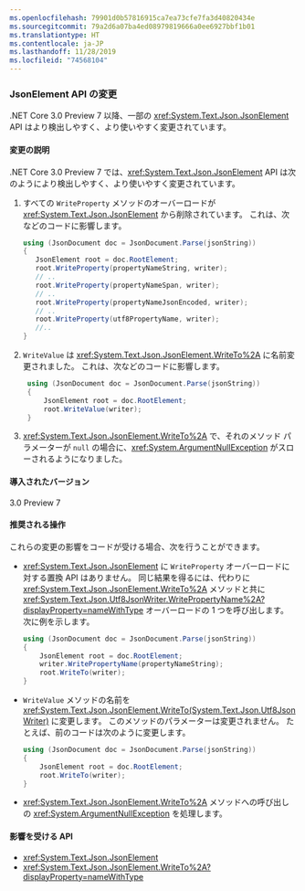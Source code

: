 ```yaml
---
ms.openlocfilehash: 79901d0b57816915ca7ea73cfe7fa3d40820434e
ms.sourcegitcommit: 79a2d6a07ba4ed08979819666a0ee6927bbf1b01
ms.translationtype: HT
ms.contentlocale: ja-JP
ms.lasthandoff: 11/28/2019
ms.locfileid: "74568104"
---
```

### <a name="jsonelement-api-changes"></a>JsonElement API の変更

.NET Core 3.0 Preview 7 以降、一部の <xref:System.Text.Json.JsonElement> API はより検出しやすく、より使いやすく変更されています。

#### <a name="change-description"></a>変更の説明

.NET Core 3.0 Preview 7 では、<xref:System.Text.Json.JsonElement> API は次のようにより検出しやすく、より使いやすく変更されています。

1. すべての `WriteProperty` メソッドのオーバーロードが <xref:System.Text.Json.JsonElement> から削除されています。 これは、次などのコードに影響します。

   ```csharp
   using (JsonDocument doc = JsonDocument.Parse(jsonString))
   {
      JsonElement root = doc.RootElement;
      root.WriteProperty(propertyNameString, writer);
      // ..
      root.WriteProperty(propertyNameSpan, writer);
      // ..
      root.WriteProperty(propertyNameJsonEncoded, writer);
      // ..
      root.WriteProperty(utf8PropertyName, writer);
      //..
   }
   ```

1. `WriteValue` は <xref:System.Text.Json.JsonElement.WriteTo%2A> に名前変更されました。 これは、次などのコードに影響します。

   ```csharp
    using (JsonDocument doc = JsonDocument.Parse(jsonString))
    {
        JsonElement root = doc.RootElement;
        root.WriteValue(writer);
    }
    ```

1. <xref:System.Text.Json.JsonElement.WriteTo%2A> で、それのメソッド パラメーターが `null` の場合に、<xref:System.ArgumentNullException> がスローされるようになりました。

#### <a name="version-introduced"></a>導入されたバージョン

3.0 Preview 7

#### <a name="recommended-action"></a>推奨される操作

これらの変更の影響をコードが受ける場合、次を行うことができます。

- <xref:System.Text.Json.JsonElement> に `WriteProperty` オーバーロードに対する置換 API はありません。 同じ結果を得るには、代わりに <xref:System.Text.Json.JsonElement.WriteTo%2A> メソッドと共に <xref:System.Text.Json.Utf8JsonWriter.WritePropertyName%2A?displayProperty=nameWithType> オーバーロードの 1 つを呼び出します。 次に例を示します。

   ```csharp
   using (JsonDocument doc = JsonDocument.Parse(jsonString))
   {
       JsonElement root = doc.RootElement;
       writer.WritePropertyName(propertyNameString);
       root.WriteTo(writer);
   }
   ```

- `WriteValue` メソッドの名前を <xref:System.Text.Json.JsonElement.WriteTo(System.Text.Json.Utf8JsonWriter)> に変更します。 このメソッドのパラメーターは変更されません。 たとえば、前のコードは次のように変更します。

   ```csharp
   using (JsonDocument doc = JsonDocument.Parse(jsonString))
   {
       JsonElement root = doc.RootElement;
       root.WriteTo(writer);
   }
   ```

- <xref:System.Text.Json.JsonElement.WriteTo%2A> メソッドへの呼び出しの <xref:System.ArgumentNullException> を処理します。

#### <a name="affected-apis"></a>影響を受ける API

- <xref:System.Text.Json.JsonElement>
- <xref:System.Text.Json.JsonElement.WriteTo%2A?displayProperty=nameWithType>

<!--

#### Affected APIs

- `Overload:System.Text.Json.JsonElement.WriteProperty`
- `M:System.Text.Json.JsonElement.WriteValue(System.Text.Json.Utf8JsonWriter)`

-->
